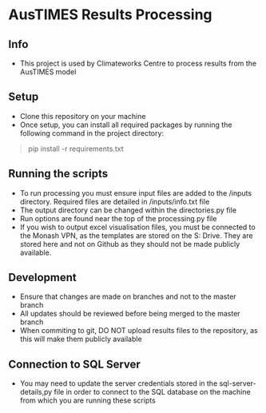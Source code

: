 # AusTIMES Results Processing
## Info
- This project is used by Climateworks Centre to process results from the AusTIMES model

## Setup
- Clone this repository on your machine
- Once setup, you can install all required packages by running the following command in the project directory:
> pip install -r requirements.txt

## Running the scripts
- To run processing you must ensure input files are added to the /inputs directory. Required files are detailed in /inputs/info.txt file
- The output directory can be changed within the directories.py file
- Run options are found near the top of the processing.py file
- If you wish to output excel visualisation files, you must be connected to the Monash VPN, as the templates are stored on 
the S: Drive. They are stored here and not on Github  as they should not be made publicly available.

## Development
- Ensure that changes are made on branches and not to the master branch
- All updates should be reviewed before being merged to the master branch
- When commiting to git, DO NOT upload results files to the repository, as this will make them publicly available

## Connection to SQL Server
- You may need to update the server credentials stored in the sql-server-details,py file in order to connect to the SQL database on the machine from which you are running these scripts